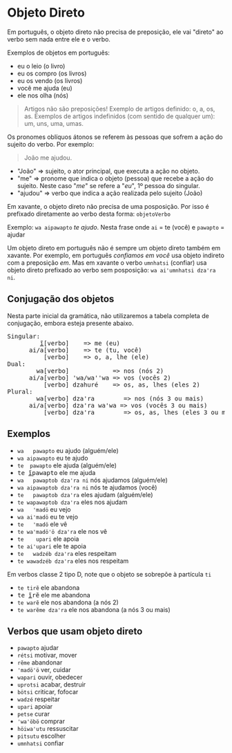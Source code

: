 # Objeto Direto

Em português, o objeto direto não precisa de preposição, ele vai "direto" ao verbo sem nada entre ele e o verbo.

Exemplos de objetos em português:

- eu o leio (o livro)
- eu os compro (os livros)
- eu os vendo (os livros)
- você me ajuda (eu)
- ele nos olha (nós)

> Artigos não são preposições! Exemplo de artigos definido: o, a, os, as. Exemplos de artigos indefinidos (com sentido de qualquer um):  um, uns, uma, umas.

Os pronomes oblíquos átonos se referem às pessoas que sofrem a ação do sujeito do verbo. Por exemplo:

> João me ajudou.

- "João" => sujeito, o ator principal, que executa a ação no objeto.
- "me" => pronome que indica o objeto (pessoa) que recebe a ação do sujeito. Neste caso "*me*" se refere a "*eu*", 1º pessoa do singular.
- "ajudou" => verbo que indica a ação realizada pelo sujeito (João)

Em xavante, o objeto direto não precisa de uma posposição. Por isso é prefixado diretamente ao verbo desta forma: `objetoVerbo`

Exemplo: `wa aipawapto` *te ajudo*. Nesta frase onde `ai` = te (você) e `pawapto`  = ajudar

Um objeto direto em português não é sempre um objeto direto também em xavante. Por exemplo, em português *confiamos em você* usa objeto indireto com a preposição *em*. Mas em xavante o verbo `umnhatsi` (confiar) usa objeto direto prefixado ao verbo sem posposição: `wa aiꞌumnhatsi dzaꞌra ni`.

## Conjugação dos objetos

Nesta parte inicial da gramática, não utilizaremos a tabela completa de conjugação, embora esteja presente abaixo.

<pre>
Singular:
         <u>ĩ</u>[verbo]    => me (eu)
      ai/a[verbo]    => te (tu, você)
          [verbo]    => o, a, lhe (ele)
Dual:
        wa[verbo]            => nos (nós 2)
      ai/a[verbo] ꞌwa/waꞌꞌwa => vos (vocês 2)
          [verbo] dzahuré    => os, as, lhes (eles 2)  
Plural:
        wa[verbo] dzaꞌra        => nos (nós 3 ou mais)
      ai/a[verbo] dzaꞌra waꞌwa => vos (vocês 3 ou mais)
          [verbo] dzaꞌra        => os, as, lhes (eles 3 ou mais)
</pre>

## Exemplos

- `wa   pawapto` eu ajudo (alguém/ele)
- `wa aipawapto` eu te ajudo
- `te  pawapto` ele ajuda (alguém/ele)
- <samp>te <u>ĩ</u>pawapto</samp> ele me ajuda
- `wa   pawaptob dzaꞌra ni` nós ajudamos (alguém/ele)
- `wa aipawaptob dzaꞌra ni` nós te ajudamos (você)
- `te   pawaptob dzaꞌra` eles ajudam (alguém/ele)
- `te wapawaptob dzaꞌra` eles nos ajudam
- `wa   ꞌmadö` eu vejo
- `wa aiꞌmadö` eu te vejo
- `te   ꞌmadö` ele vê
- `te waꞌmadöꞌö dzaꞌra` ele nos vê
- `te    upari` ele apoia
- `te aiꞌupari` ele te apoia
- `te   wadzéb dzaꞌra` eles respeitam
- `te wawadzéb dzaꞌra` eles nos respeitam

Em verbos classe 2 tipo D, note que o objeto se sobrepõe à partícula `ti`
- `te tirẽ` ele abandona
- <samp>te <u>ĩ</u>rẽ</samp> ele me abandona
- `te warẽ` ele nos abandona (a nós 2)
- `te warẽme dzaꞌra` ele nos abandona (a nós 3 ou mais)

## Verbos que usam objeto direto

- `pawapto` ajudar
- `rétsi` motivar, mover
- `rẽme` abandonar
- `ꞌmadöꞌö` ver, cuidar
- `wapari` ouvir, obedecer
- `uprotsi` acabar, destruir
- `bötsi` criticar, fofocar
- `wadzé` respeitar
- `upari` apoiar
- `petse` curar
- `ꞌwaꞌöbö` comprar
- `höiwaꞌutu` ressuscitar
- `pitsutu` escolher
- `umnhatsi` confiar
